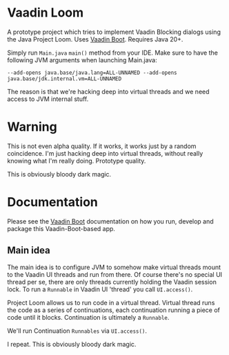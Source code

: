# Vaadin Loom

A prototype project which tries to implement Vaadin Blocking dialogs using the Java Project Loom.
Uses [Vaadin Boot](https://github.com/mvysny/vaadin-boot). Requires Java 20+.

Simply run `Main.java` `main()` method from your IDE. Make sure to have the following JVM
arguments when launching Main.java:

```
--add-opens java.base/java.lang=ALL-UNNAMED --add-opens java.base/jdk.internal.vm=ALL-UNNAMED
```

The reason is that we're hacking deep into virtual threads and we need access to JVM internal stuff.

# Warning

This is not even alpha quality. If it works, it works just by a random coincidence. I'm just hacking
deep into virtual threads, without really knowing what I'm really doing. Prototype quality.

This is obviously bloody dark magic.

# Documentation

Please see the [Vaadin Boot](https://github.com/mvysny/vaadin-boot#preparing-environment) documentation
on how you run, develop and package this Vaadin-Boot-based app.

## Main idea

The main idea is to configure JVM to somehow make virtual threads mount to the Vaadin UI threads and run from
there. Of course there's no special UI thread per se, there are only threads currently holding the Vaadin session lock.
To run a `Runnable` in Vaadin UI 'thread' you call `UI.access()`.

Project Loom allows us to run code in a virtual thread. Virtual thread runs the code as a series
of continuations, each continuation running a piece of code until it blocks. Continuation is ultimately a `Runnable`.

We'll run Continuation `Runnables` via `UI.access()`.

I repeat. This is obviously bloody dark magic.
